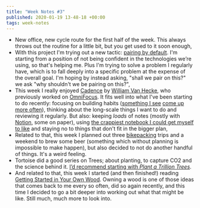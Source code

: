 ```yaml
---
title: "Week Notes #3"
published: 2020-01-19 13-48-18 +00:00
tags: week-notes
---
```


* New office, new cycle route for the first half of the week. This always
  throws out the routine for a little bit, but you get used to it soon enough,
* With this project I'm trying out a new tactic: [pairing by default]. I'm
  starting from a position of not being confident in the technologies we’re
  using, so that's helping me. Plus I'm trying to solve a problem I regularly
  have, which is to fall deeply into a specific problem at the expense of the
  overall goal. I'm hoping by instead asking, "shall we pair on this?" we ask
  "why shouldn't we be pairing on this?",
* This week I really enjoyed [Cadence][] by [William Van Hecke][], who
  previously worked on [OmniFocus][]. It fits well into what I've been starting
  to do recently: focusing on building habits ([something I see][]
  [come up more often][]), thinking about the long-scale things I want to do
  and reviewing it regularly. But also: keeping _loads_ of notes (mostly with
  [Notion][], some on paper), using [the crappiest notebook I could get myself
  to like][] and staying no to things that don't fit in the bigger plan,
* Related to that, this week I planned out three [bikepacking][] trips and a
  weekend to brew some beer (something which without planning is impossible to
  make happen), but also decided to not do another handful of things. It's a
  weird feeling.
* Tortoise did a good series on Trees; about planting, to capture CO2 and the
  science behind it. [I’d recommend starting with _Plant a Trillion
  Trees_][tortoise].
* And related to that, this week I started (and then finished!) reading
  [Getting Started in Your Own Wood][]. Owning a wood is one of those ideas
  that comes back to me every so often, did so again recently, and this time I
  decided to go a bit deeper into working out what that might be like. Still
  much, much more to look into.

[pairing by default]: https://martinfowler.com/articles/on-pair-programming.html
[Cadence]: http://jetfuel.metalbat.com/blah/ftd.html
[William Van Hecke]: http://metalbat.com/
[OmniFocus]: https://www.omnigroup.com/omnifocus
[something I see]: https://fs.blog/2017/06/habits-vs-goals/
[come up more often]: https://www.nateberkopec.com/blog/2020/01/02/growth-over-results.html
[Notion]: https://www.notion.so/?r=674e8a7394b245df814de19dc5bbce1f
[the crappiest notebook I could get myself to like]: https://www.amazon.co.uk/gp/product/B003JMW1KS/ref=as_li_ss_tl?ie=UTF8&linkCode=ll1&tag=nisbl-21&linkId=ff91686b6dca17156cfca0b07bf4655a&language=en_GB
[bikepacking]: https://bikepacking.com
[tortoise]: https://members.tortoisemedia.com/2020/01/13/plant-a-trillion-trees/content.html?sig=VTOKkrC64ZvSFPmYSnF3ricMmGkY59TeAMQQZTTpD78&utm_source=Twitter&utm_medium=Social&utm_campaign=12Jan2020&utm_content=trees
[Getting Started in Your Own Wood]: https://www.amazon.co.uk/gp/product/1856232123/ref=as_li_ss_tl?ie=UTF8&linkCode=ll1&tag=nisbl-21&linkId=55e03e1faf330e0eed6af4b436fbc932&language=en_GB
